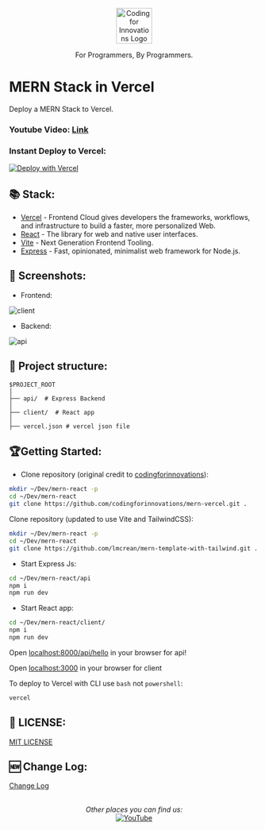
<p align="center">
  <p align="center">
    <a href="https://www.youtube.com/@codingforinnovations" target="_blank">
      <img src=".github/static/logo.png" height="72" alt="Coding for Innovations Logo"/>    
    </a>
  </p>
  <p align="center">
    For Programmers, By Programmers.
  </p>
</p>

# MERN Stack in Vercel

Deploy a MERN Stack to Vercel.

### Youtube Video: [Link](https://www.youtube.com/watch?v=GyDAGGUn3Ck)

### Instant Deploy to Vercel:

[![Deploy with Vercel](https://vercel.com/button)](https://vercel.com/new/clone?repository-url=https://github.com/lmcrean/mern-template-with-tailwind)

## 📚 Stack:

- [Vercel](https://vercel.com/) - Frontend Cloud gives developers the frameworks, workflows, and infrastructure to build a faster, more personalized Web.
- [React](https://react.dev/) - The library for web and native user interfaces.
- [Vite](https://vitejs.dev/) - Next Generation Frontend Tooling.
- [Express](https://expressjs.com/) - Fast, opinionated, minimalist web framework for Node.js.

## 📸 Screenshots:
- Frontend:
<img src=".github/static/client.png" alt="client"/> 

- Backend:
<img src=".github/static/api.png" alt="api"/> 


## 📁 Project structure:

```
$PROJECT_ROOT
│  
├── api/  # Express Backend
│  
├── client/  # React app
│
├── vercel.json # vercel json file
```


##  🏆Getting Started: 

- Clone repository (original credit to [codingforinnovations](https://github.com/codingforinnovations/mern-vercel)):

```bash
mkdir ~/Dev/mern-react -p
cd ~/Dev/mern-react
git clone https://github.com/codingforinnovations/mern-vercel.git .
```  

Clone repository (updated to use Vite and TailwindCSS):

```bash
mkdir ~/Dev/mern-react -p
cd ~/Dev/mern-react
git clone https://github.com/lmcrean/mern-template-with-tailwind.git .
```

- Start Express Js:
```bash
cd ~/Dev/mern-react/api
npm i
npm run dev
```

- Start React app:

```bash
cd ~/Dev/mern-react/client/
npm i
npm run dev
```


Open [localhost:8000/api/hello](http://localhost:8000/admin) in your browser for api!

Open [localhost:3000](http://localhost:3000) in your browser for client

To deploy to Vercel with CLI use `bash` not `powershell`:

```bash
vercel
```


## 🎫 LICENSE:

[MIT LICENSE](https://github.com/codingforinnovations/mern-vercel/blob/main/LICENSE)

## 🆕 Change Log:

[Change Log](https://github.com/codingforinnovations/mern-vercel/commits/main/)

<br />


<div align="center">
<i>Other places you can find us:</i><br>
<a href="https://www.youtube.com/@codingforinnovations" target="_blank"><img src="https://img.shields.io/badge/YouTube-%23E4405F.svg?&style=flat-square&logo=youtube&logoColor=white" alt="YouTube"></a>
</div>
